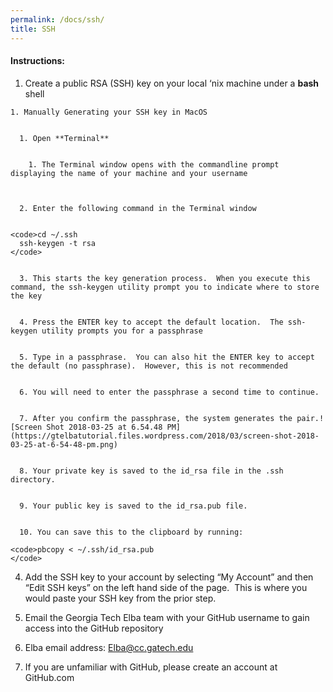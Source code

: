 ```yaml
---
permalink: /docs/ssh/
title: SSH
---
```


#### Instructions:

	
  1. Create a public RSA (SSH) key on your local ‘nix machine under a **bash** shell

	
    1. Manually Generating your SSH key in MacOS

	
      1. Open **Terminal**

	
        1. The Terminal window opens with the commandline prompt displaying the name of your machine and your username


	
      2. Enter the following command in the Terminal window


    <code>cd ~/.ssh
      ssh-keygen -t rsa
    </code>

	
      3. This starts the key generation process.  When you execute this command, the ssh-keygen utility prompt you to indicate where to store the key

	
      4. Press the ENTER key to accept the default location.  The ssh-keygen utility prompts you for a passphrase

	
      5. Type in a passphrase.  You can also hit the ENTER key to accept the default (no passphrase).  However, this is not recommended

	
      6. You will need to enter the passphrase a second time to continue.

	
      7. After you confirm the passphrase, the system generates the pair.![Screen Shot 2018-03-25 at 6.54.48 PM](https://gtelbatutorial.files.wordpress.com/2018/03/screen-shot-2018-03-25-at-6-54-48-pm.png)

	
      8. Your private key is saved to the id_rsa file in the .ssh directory.

	
      9. Your public key is saved to the id_rsa.pub file.

	
      10. You can save this to the clipboard by running:
    
    <code>pbcopy < ~/.ssh/id_rsa.pub
    </code>


4. Add the SSH key to your account by selecting “My Account” and then “Edit SSH keys” on the left hand side of the page.  This is where you would paste your SSH key from the prior step.

5. Email the Georgia Tech Elba team with your GitHub username to gain access into the GitHub repository

	
  1. Elba email address: [Elba@cc.gatech.edu](mailto:Elba@cc.gatech.edu)

	
  2. If you are unfamiliar with GitHub, please create an account at GitHub.com


